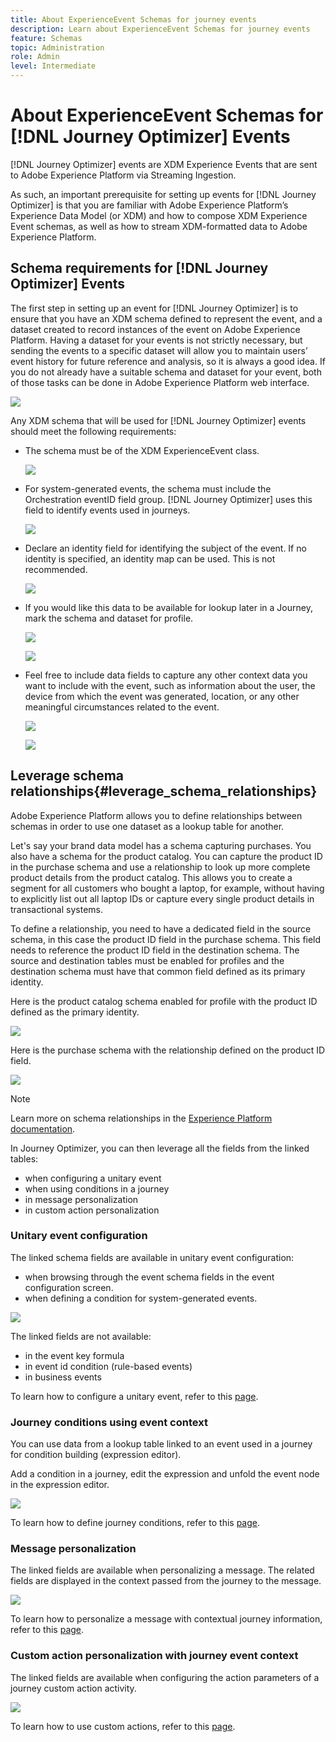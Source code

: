 ```yaml
---
title: About ExperienceEvent Schemas for journey events
description: Learn about ExperienceEvent Schemas for journey events
feature: Schemas
topic: Administration
role: Admin
level: Intermediate
---
```

# About ExperienceEvent Schemas for [!DNL Journey Optimizer] Events 

[!DNL Journey Optimizer] events are XDM Experience Events that are sent to Adobe Experience Platform via Streaming Ingestion.

As such, an important prerequisite for setting up events for [!DNL Journey Optimizer] is that you are familiar with Adobe Experience Platform’s Experience Data Model (or XDM) and how to compose XDM Experience Event schemas, as well as how to stream XDM-formatted data to Adobe Experience Platform.

## Schema requirements for [!DNL Journey Optimizer] Events 

The first step in setting up an event for [!DNL Journey Optimizer] is to ensure that you have an XDM schema defined to represent the event, and a dataset created to record instances of the event on Adobe Experience Platform. Having a dataset for your events is not strictly necessary, but sending the events to a specific dataset will allow you to maintain users’ event history for future reference and analysis, so it is always a good idea. If you do not already have a suitable schema and dataset for your event, both of those tasks can be done in Adobe Experience Platform web interface. 

![](../assets/schema1.png)

Any XDM schema that will be used for [!DNL Journey Optimizer] events should meet the following requirements:  

* The schema must be of the XDM ExperienceEvent class. 

   ![](../assets/schema2.png)

* For system-generated events, the schema must include the Orchestration eventID field group. [!DNL Journey Optimizer] uses this field to identify events used in journeys.

   ![](../assets/schema3.png)

* Declare an identity field for identifying the subject of the event. If no identity is specified, an identity map can be used. This is not recommended.

   ![](../assets/schema4.png)

* If you would like this data to be available for lookup later in a Journey, mark the schema and dataset for profile. 

   ![](../assets/schema5.png)

   ![](../assets/schema6.png)

* Feel free to include data fields to capture any other context data you want to include with the event, such as information about the user, the device from which the event was generated, location, or any other meaningful circumstances related to the event. 

   ![](../assets/schema7.png)

   ![](../assets/schema8.png)

## Leverage schema relationships{#leverage_schema_relationships}

Adobe Experience Platform allows you to define relationships between schemas in order to use one dataset as a lookup table for another. 

Let's say your brand data model has a schema capturing purchases. You also have a schema for the product catalog. You can capture the product ID in the purchase schema and use a relationship to look up more complete product details from the product catalog. This allows you to create a segment for all customers who bought a laptop, for example, without having to explicitly list out all laptop IDs or capture every single product details in transactional systems.

To define a relationship, you need to have a dedicated field in the source schema, in this case the product ID field in the purchase schema. This field needs to reference the product ID field in the destination schema. The source and destination tables must be enabled for profiles and the destination schema must have that common field defined as its primary identity. 

Here is the product catalog schema enabled for profile with the product ID defined as the primary identity. 

![](../assets/schema9.png)

Here is the purchase schema with the relationship defined on the product ID field.

![](../assets/schema10.png)

>[!NOTE]
>
>Learn more on schema relationships in the [Experience Platform documentation](https://experienceleague.adobe.com/docs/platform-learn/tutorials/schemas/configure-relationships-between-schemas.html?lang=en).

In Journey Optimizer, you can then leverage all the fields from the linked tables:

* when configuring a unitary event
* when using conditions in a journey
* in message personalization
* in custom action personalization

### Unitary event configuration

The linked schema fields are available in unitary event configuration:

* when browsing through the event schema fields in the event configuration screen.
* when defining a condition for system-generated events.

![](../assets/schema11.png)

The linked fields are not available:

* in the event key formula
* in event id condition (rule-based events)
* in business events

To learn how to configure a unitary event, refer to this [page](../event/about-creating.md).

### Journey conditions using event context

You can use data from a lookup table linked to an event used in a journey for condition building (expression editor).

Add a condition in a journey, edit the expression and unfold the event node in the expression editor. 

![](../assets/schema12.png)

To learn how to define journey conditions, refer to this [page](../building-journeys/condition-activity.md).

### Message personalization

The linked fields are available when personalizing a message. The related fields are displayed in the context passed from the journey to the message.

![](../assets/schema14.png)

To learn how to personalize a message with contextual journey information, refer to this [page](../personalization/personalization-use-case.md).

### Custom action personalization with journey event context

The linked fields are available when configuring the action parameters of a journey custom action activity. 

![](../assets/schema13.png)

To learn how to use custom actions, refer to this [page](../building-journeys/using-custom-actions.md).
